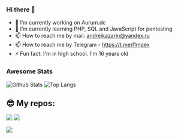 ### Hi there 👋

<!--
**L1mPeX/L1mPeX** is a ✨ _special_ ✨ repository because its `README.md` (this file) appears on your GitHub profile. -->

- 🔭 I’m currently working on Aurum.dc
- 🌱 I’m currently learning PHP, SQL and JavaScript for pentesting
- 📫 How to reach me by mail: andreikazarin@yandex.ru
- 📫 How to reach me by Telegram - https://t.me/l1mpex
- ⚡ Fun fact: I'm in high school. I'm 16 years old

### Awesome Stats

![Github Stats](https://camo.githubusercontent.com/d0b9404e674d1c3fe6509858aac633512fe4c2e68d9cec393c87b909da8030bd/68747470733a2f2f6769746875622d726561646d652d73746174732e76657263656c2e6170702f6170693f757365726e616d653d4c316d50655826636f756e745f707269766174653d747275652673686f775f69636f6e733d74727565267468656d653d7261646963616c)
![Top Langs](https://camo.githubusercontent.com/6372ebf4c2f11b1fedbb937485feabb404927d69397e70802bcc4d025c9d9ab7/68747470733a2f2f6769746875622d726561646d652d73746174732e76657263656c2e6170702f6170692f746f702d6c616e67732f3f757365726e616d653d4c316d50655826636f756e745f707269766174653d747275652673686f775f69636f6e733d74727565267468656d653d7261646963616c)
## 😎 My repos:

[![](https://github-readme-stats.vercel.app/api/pin/?username=L1mPeX&theme=radical&repo=Horoscope-website)](https://github.com/L1mPeX/Horoscope-website)
[![](https://github-readme-stats.vercel.app/api/pin/?username=L1mPeX&theme=radical&repo=Referal-Bot)](https://github.com/L1mPeX/Referal-Bot)

[![](https://github-readme-stats.vercel.app/api/pin/?username=L1mPeX&theme=radical&repo=Casino-Bot)](https://github.com/L1mPeX/Casino-Bot)
